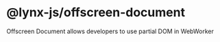 # @lynx-js/offscreen-document

Offscreen Document allows developers to use partial DOM in WebWorker
